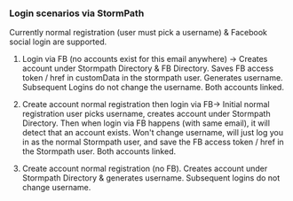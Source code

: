 ### Login scenarios via StormPath

Currently normal registration (user must pick a username) & Facebook social login are supported.

1. Login via FB (no accounts exist for this email anywhere) -> Creates account under Stormpath Directory & FB Directory.  Saves FB access token / href in customData in the stormpath user.  Generates username. Subsequent Logins do not change the username.  Both accounts linked.

1. Create account normal registration then login via FB-> Initial normal registration user picks username, creates account under Stormpath Directory.   Then when login via FB happens (with same email), it will detect that an account exists.  Won't change username, will just log you in as the normal Stormpath user, and save the FB access token / href in the Stormpath user.  Both accounts linked.

1. Create account normal registration (no FB).  Creates account under Stormpath Directory & generates username.  Subsequent logins do not change username.
